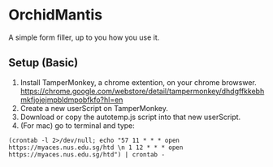 # OrchidMantis
A simple form filler, up to you how you use it.

## Setup (Basic)
1. Install TamperMonkey, a chrome extention, on your chrome browswer. https://chrome.google.com/webstore/detail/tampermonkey/dhdgffkkebhmkfjojejmpbldmpobfkfo?hl=en
2. Create a new userScript on TamperMonkey.
3. Download or copy the autotemp.js script into that new userScript.
4. (For mac) go to terminal and type:  

```(crontab -l 2>/dev/null; echo "57 11 * * * open https://myaces.nus.edu.sg/htd \n 1 12 * * * open https://myaces.nus.edu.sg/htd") | crontab -```

